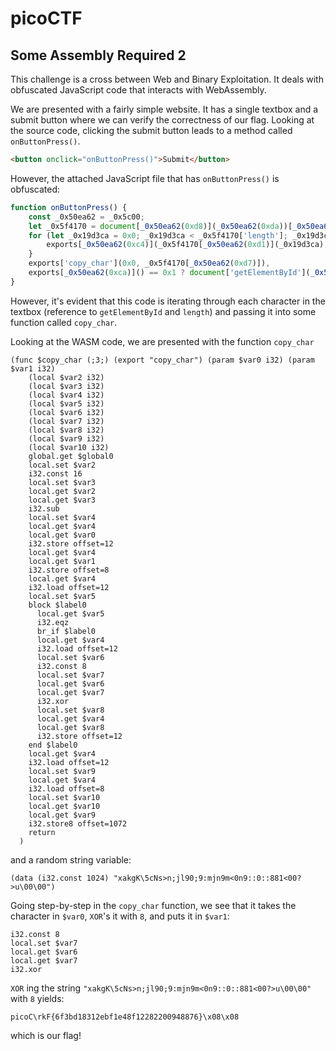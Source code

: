 # picoCTF
## Some Assembly Required 2

This challenge is a cross between Web and Binary Exploitation. It deals with obfuscated JavaScript code that interacts with WebAssembly. 

We are presented with a fairly simple website. It has a single textbox and a submit button where we can verify the correctness of our flag. Looking at the source code, clicking the submit button leads to a method called `onButtonPress()`.

```html
<button onclick="onButtonPress()">Submit</button>
```

However, the attached JavaScript file that has `onButtonPress()` is obfuscated:

```js
function onButtonPress() {
    const _0x50ea62 = _0x5c00;
    let _0x5f4170 = document[_0x50ea62(0xd8)](_0x50ea62(0xda))[_0x50ea62(0xc5)];
    for (let _0x19d3ca = 0x0; _0x19d3ca < _0x5f4170['length']; _0x19d3ca++) {
        exports[_0x50ea62(0xc4)](_0x5f4170[_0x50ea62(0xd1)](_0x19d3ca), _0x19d3ca);
    }
    exports['copy_char'](0x0, _0x5f4170[_0x50ea62(0xd7)]),
    exports[_0x50ea62(0xca)]() == 0x1 ? document['getElementById'](_0x50ea62(0xd3))[_0x50ea62(0xd0)] = _0x50ea62(0xce) : document[_0x50ea62(0xd8)](_0x50ea62(0xd3))['innerHTML'] = _0x50ea62(0xd5);
}
```

However, it's evident that this code is iterating through each character in the textbox (reference to `getElementById` and `length`) and passing it into some function called `copy_char`. 

Looking at the WASM code, we are presented with the function `copy_char`

```wasm
(func $copy_char (;3;) (export "copy_char") (param $var0 i32) (param $var1 i32)
    (local $var2 i32)
    (local $var3 i32)
    (local $var4 i32)
    (local $var5 i32)
    (local $var6 i32)
    (local $var7 i32)
    (local $var8 i32)
    (local $var9 i32)
    (local $var10 i32)
    global.get $global0
    local.set $var2
    i32.const 16
    local.set $var3
    local.get $var2
    local.get $var3
    i32.sub
    local.set $var4
    local.get $var4
    local.get $var0
    i32.store offset=12
    local.get $var4
    local.get $var1
    i32.store offset=8
    local.get $var4
    i32.load offset=12
    local.set $var5
    block $label0
      local.get $var5
      i32.eqz
      br_if $label0
      local.get $var4
      i32.load offset=12
      local.set $var6
      i32.const 8
      local.set $var7
      local.get $var6
      local.get $var7
      i32.xor
      local.set $var8
      local.get $var4
      local.get $var8
      i32.store offset=12
    end $label0
    local.get $var4
    i32.load offset=12
    local.set $var9
    local.get $var4
    i32.load offset=8
    local.set $var10
    local.get $var10
    local.get $var9
    i32.store8 offset=1072
    return
  )
```
and a random string variable:

```wasm
(data (i32.const 1024) "xakgK\5cNs>n;jl90;9:mjn9m<0n9::0::881<00?>u\00\00")
```

Going step-by-step in the `copy_char` function, we see that it takes the character in `$var0`, `XOR`'s it with `8`, and puts it in `$var1`:

```wasm
i32.const 8
local.set $var7
local.get $var6
local.get $var7
i32.xor
```

`XOR` ing the string `"xakgK\5cNs>n;jl90;9:mjn9m<0n9::0::881<00?>u\00\00"` with `8` yields: 
```
picoC\rkF{6f3bd18312ebf1e48f12282200948876}\x08\x08
```

which is our flag!


